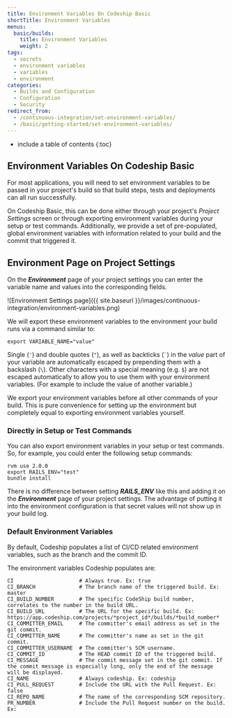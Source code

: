 ```yaml
---
title: Environment Variables On Codeship Basic
shortTitle: Environment Variables
menus:
  basic/builds:
    title: Environment Variables
    weight: 2
tags:
  - secrets
  - environment variables
  - variables
  - environment
categories:
  - Builds and Configuration
  - Configuration
  - Security
redirect_from:
  - /continuous-integration/set-environment-variables/
  - /basic/getting-started/set-environment-variables/
---
```


* include a table of contents
{:toc}

## Environment Variables On Codeship Basic

For most applications, you will need to set environment variables to be passed in your project's build so that build steps, tests and deployments can all run successfully.

On Codeship Basic, this can be done either through your project's *Project Settings* screen or through exporting environment variables during your setup or test commands. Additionally, we provide a set of pre-populated, global environment variables with information related to your build and the commit that triggered it.

## Environment Page on Project Settings

On the ***Environment*** page of your project settings you can enter the variable name and values into the corresponding fields.

![Environment Settings page]({{ site.baseurl }}/images/continuous-integration/environment-variables.png)

We will export these environment variables to the environment your build runs via a command similar to:

```shell
export VARIABLE_NAME="value"
```

Single (`'`) and double quotes (`"`), as well as backticks (`` ` ``) in the _value_ part of your variable are automatically escaped by prepending them with a backslash (`\`). Other characters with a special meaning (e.g. `$`) are not escaped automatically to allow you to use them with your environment variables. (For example to include the value of another variable.)

We export your environment variables before all other commands of your build. This is pure convenience for setting up the environment but completely equal to exporting environment variables yourself.

### Directly in Setup or Test Commands

You can also export environment variables in your setup or test commands. So, for example, you could enter the following setup commands:

```shell
rvm use 2.0.0
export RAILS_ENV="test"
bundle install
```

There is no difference between setting ***RAILS_ENV*** like this and adding it on the ***Environment*** page of your project settings. The advantage of putting it into the environment configuration is that secret values will not show up in your build log.

### Default Environment Variables

By default, Codeship populates a list of CI/CD related environment variables, such as the branch and the commit ID.

The environment variables Codeship populates are:

```
CI                     # Always true. Ex: true
CI_BRANCH              # The branch name of the triggered build. Ex: master
CI_BUILD_NUMBER        # The specific CodeShip build number, correlates to the number in the build URL.
CI_BUILD_URL           # The URL for the specific build. Ex: https://app.codeship.com/projects/*project_id*/builds/*build_number*
CI_COMMITTER_EMAIL     # The committer's email address as set in the git commit.
CI_COMMITTER_NAME      # The committer's name as set in the git commit.
CI_COMMITTER_USERNAME  # The committer's SCM username.
CI_COMMIT_ID           # The HEAD commit ID of the triggered build.
CI_MESSAGE             # The commit message set in the git commit. If the commit message is especially long, only the end of the message will be displayed.
CI_NAME                # Always codeship. Ex: codeship
CI_PULL_REQUEST        # Include the URL with the Pull Request. Ex: false
CI_REPO_NAME           # The name of the corresponding SCM repository.
PR_NUMBER              # Include the Pull Request number on the build. Ex: 
```
